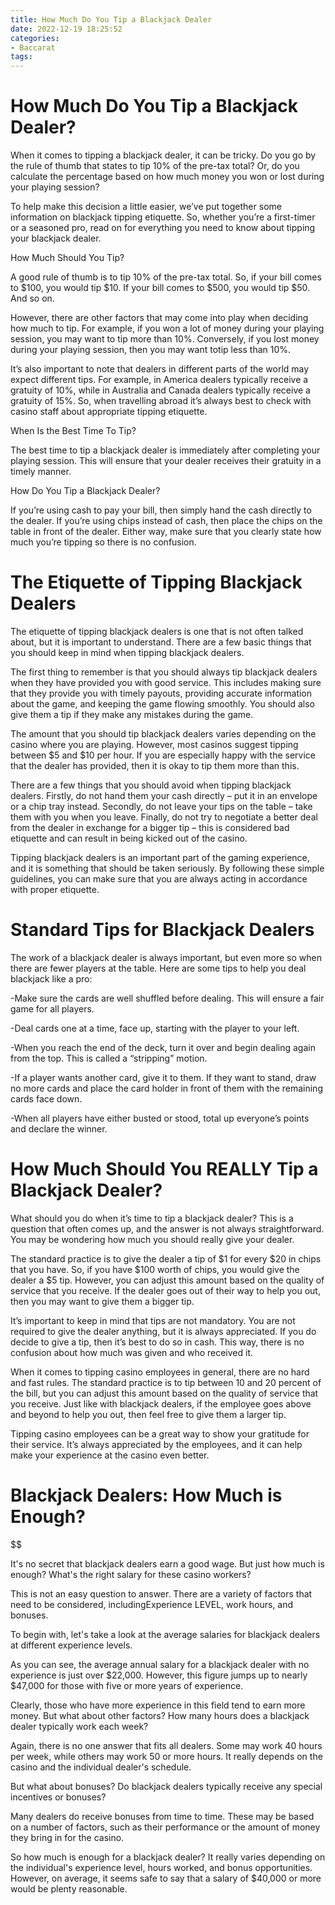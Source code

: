 ```yaml
---
title: How Much Do You Tip a Blackjack Dealer
date: 2022-12-19 18:25:52
categories:
- Baccarat
tags:
---
```



#  How Much Do You Tip a Blackjack Dealer?

When it comes to tipping a blackjack dealer, it can be tricky. Do you go by the rule of thumb that states to tip 10% of the pre-tax total? Or, do you calculate the percentage based on how much money you won or lost during your playing session?

To help make this decision a little easier, we’ve put together some information on blackjack tipping etiquette. So, whether you’re a first-timer or a seasoned pro, read on for everything you need to know about tipping your blackjack dealer.

How Much Should You Tip?

A good rule of thumb is to tip 10% of the pre-tax total. So, if your bill comes to $100, you would tip $10. If your bill comes to $500, you would tip $50. And so on.

However, there are other factors that may come into play when deciding how much to tip. For example, if you won a lot of money during your playing session, you may want to tip more than 10%. Conversely, if you lost money during your playing session, then you may want totip less than 10%.

It’s also important to note that dealers in different parts of the world may expect different tips. For example, in America dealers typically receive a gratuity of 10%, while in Australia and Canada dealers typically receive a gratuity of 15%. So, when travelling abroad it’s always best to check with casino staff about appropriate tipping etiquette.

When Is the Best Time To Tip?

The best time to tip a blackjack dealer is immediately after completing your playing session. This will ensure that your dealer receives their gratuity in a timely manner.

How Do You Tip a Blackjack Dealer?

If you’re using cash to pay your bill, then simply hand the cash directly to the dealer. If you’re using chips instead of cash, then place the chips on the table in front of the dealer. Either way, make sure that you clearly state how much you’re tipping so there is no confusion.

#  The Etiquette of Tipping Blackjack Dealers

The etiquette of tipping blackjack dealers is one that is not often talked about, but it is important to understand. There are a few basic things that you should keep in mind when tipping blackjack dealers.

The first thing to remember is that you should always tip blackjack dealers when they have provided you with good service. This includes making sure that they provide you with timely payouts, providing accurate information about the game, and keeping the game flowing smoothly. You should also give them a tip if they make any mistakes during the game.

The amount that you should tip blackjack dealers varies depending on the casino where you are playing. However, most casinos suggest tipping between $5 and $10 per hour. If you are especially happy with the service that the dealer has provided, then it is okay to tip them more than this.

There are a few things that you should avoid when tipping blackjack dealers. Firstly, do not hand them your cash directly – put it in an envelope or a chip tray instead. Secondly, do not leave your tips on the table – take them with you when you leave. Finally, do not try to negotiate a better deal from the dealer in exchange for a bigger tip – this is considered bad etiquette and can result in being kicked out of the casino.

Tipping blackjack dealers is an important part of the gaming experience, and it is something that should be taken seriously. By following these simple guidelines, you can make sure that you are always acting in accordance with proper etiquette.

#  Standard Tips for Blackjack Dealers

The work of a blackjack dealer is always important, but even more so when there are fewer players at the table. Here are some tips to help you deal blackjack like a pro:

-Make sure the cards are well shuffled before dealing. This will ensure a fair game for all players.

-Deal cards one at a time, face up, starting with the player to your left.

-When you reach the end of the deck, turn it over and begin dealing again from the top. This is called a “stripping” motion.

-If a player wants another card, give it to them. If they want to stand, draw no more cards and place the card holder in front of them with the remaining cards face down.

-When all players have either busted or stood, total up everyone’s points and declare the winner.

#  How Much Should You REALLY Tip a Blackjack Dealer?

What should you do when it’s time to tip a blackjack dealer? This is a question that often comes up, and the answer is not always straightforward. You may be wondering how much you should really give your dealer.

The standard practice is to give the dealer a tip of $1 for every $20 in chips that you have. So, if you have $100 worth of chips, you would give the dealer a $5 tip. However, you can adjust this amount based on the quality of service that you receive. If the dealer goes out of their way to help you out, then you may want to give them a bigger tip.

It’s important to keep in mind that tips are not mandatory. You are not required to give the dealer anything, but it is always appreciated. If you do decide to give a tip, then it’s best to do so in cash. This way, there is no confusion about how much was given and who received it.

When it comes to tipping casino employees in general, there are no hard and fast rules. The standard practice is to tip between 10 and 20 percent of the bill, but you can adjust this amount based on the quality of service that you receive. Just like with blackjack dealers, if the employee goes above and beyond to help you out, then feel free to give them a larger tip.

Tipping casino employees can be a great way to show your gratitude for their service. It’s always appreciated by the employees, and it can help make your experience at the casino even better.

#  Blackjack Dealers: How Much is Enough?

$$

It's no secret that blackjack dealers earn a good wage. But just how much is enough? What's the right salary for these casino workers?

This is not an easy question to answer. There are a variety of factors that need to be considered, includingExperience LEVEL, work hours, and bonuses.

To begin with, let's take a look at the average salaries for blackjack dealers at different experience levels.

As you can see, the average annual salary for a blackjack dealer with no experience is just over $22,000. However, this figure jumps up to nearly $47,000 for those with five or more years of experience.

Clearly, those who have more experience in this field tend to earn more money. But what about other factors? How many hours does a blackjack dealer typically work each week?

Again, there is no one answer that fits all dealers. Some may work 40 hours per week, while others may work 50 or more hours. It really depends on the casino and the individual dealer's schedule.

But what about bonuses? Do blackjack dealers typically receive any special incentives or bonuses?

Many dealers do receive bonuses from time to time. These may be based on a number of factors, such as their performance or the amount of money they bring in for the casino.

So how much is enough for a blackjack dealer? It really varies depending on the individual's experience level, hours worked, and bonus opportunities. However, on average, it seems safe to say that a salary of $40,000 or more would be plenty reasonable.